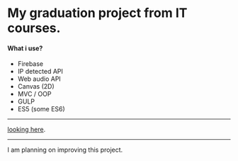 # My graduation project from IT courses.
#### What i use?
* Firebase
* IP detected API
* Web audio API
* Canvas (2D)
* MVC / OOP
* GULP
* ES5 (some ES6)
***
[looking here](https://themafia98.github.io/).
***
I am planning on improving this project.
